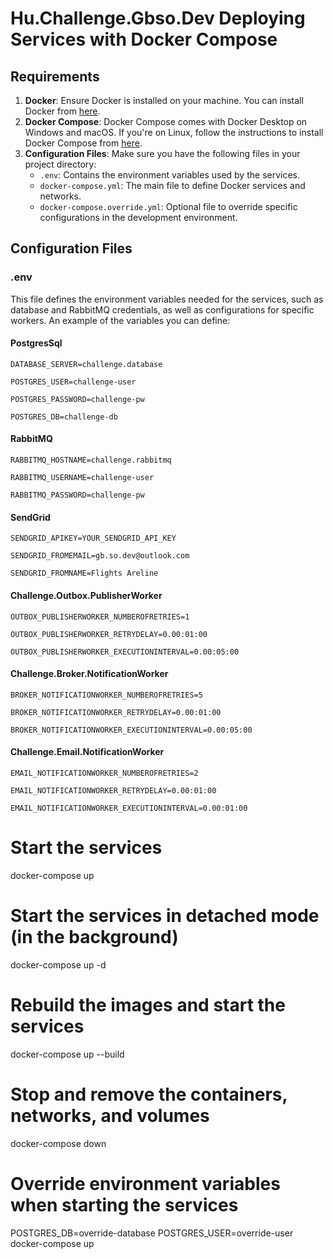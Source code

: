 # Hu.Challenge.Gbso.Dev Deploying Services with Docker Compose

## Requirements

1. **Docker**: Ensure Docker is installed on your machine. You can install Docker from [here](https://www.docker.com/get-started).
2. **Docker Compose**: Docker Compose comes with Docker Desktop on Windows and macOS. If you're on Linux, follow the instructions to install Docker Compose from [here](https://docs.docker.com/compose/install/).
3. **Configuration Files**: Make sure you have the following files in your project directory:
   - `.env`: Contains the environment variables used by the services.
   - `docker-compose.yml`: The main file to define Docker services and networks.
   - `docker-compose.override.yml`: Optional file to override specific configurations in the development environment.

## Configuration Files

### .env

This file defines the environment variables needed for the services, such as database and RabbitMQ credentials, as well as configurations for specific workers. An example of the variables you can define:

#### PostgresSql
```DATABASE_SERVER=challenge.database```

```POSTGRES_USER=challenge-user```

```POSTGRES_PASSWORD=challenge-pw```

```POSTGRES_DB=challenge-db```


#### RabbitMQ
```RABBITMQ_HOSTNAME=challenge.rabbitmq```

```RABBITMQ_USERNAME=challenge-user```

```RABBITMQ_PASSWORD=challenge-pw```


#### SendGrid
```SENDGRID_APIKEY=YOUR_SENDGRID_API_KEY```

```SENDGRID_FROMEMAIL=gb.so.dev@outlook.com```

```SENDGRID_FROMNAME=Flights Areline```


#### Challenge.Outbox.PublisherWorker
```OUTBOX_PUBLISHERWORKER_NUMBEROFRETRIES=1```

```OUTBOX_PUBLISHERWORKER_RETRYDELAY=0.00:01:00```

```OUTBOX_PUBLISHERWORKER_EXECUTIONINTERVAL=0.00:05:00```


#### Challenge.Broker.NotificationWorker
```BROKER_NOTIFICATIONWORKER_NUMBEROFRETRIES=5```

```BROKER_NOTIFICATIONWORKER_RETRYDELAY=0.00:01:00```

```BROKER_NOTIFICATIONWORKER_EXECUTIONINTERVAL=0.00:05:00```


#### Challenge.Email.NotificationWorker
```EMAIL_NOTIFICATIONWORKER_NUMBEROFRETRIES=2```

```EMAIL_NOTIFICATIONWORKER_RETRYDELAY=0.00:01:00```

```EMAIL_NOTIFICATIONWORKER_EXECUTIONINTERVAL=0.00:01:00```

# Start the services
docker-compose up

# Start the services in detached mode (in the background)
docker-compose up -d

# Rebuild the images and start the services
docker-compose up --build

# Stop and remove the containers, networks, and volumes
docker-compose down

# Override environment variables when starting the services
POSTGRES_DB=override-database POSTGRES_USER=override-user docker-compose up